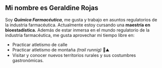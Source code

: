 ## Mi nombre es Geraldine Rojas

Soy **_Química Farmacéutica_**, me gusta y trabajo en asuntos regulatorios de la industria farmacéutica. Actualmente estoy cursando una **maestría en bioestadística.**
Además de estar inmersa en el mundo regulatorio de la industria farmacéutica, me gusta aprovechar mi tiempo libre en:
* Practicar atletismo de calle
* Practicar atletismo de montaña _(trail runnig)_ 🌳⛰️
* Visitar y conocer nuevos territorios rurales y sus costumbres gastronómicas.
